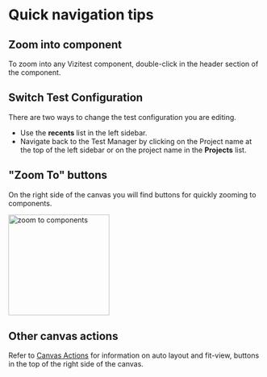 # Quick navigation tips

## Zoom into component
To zoom into any Vizitest component, double-click in the header section of the component.

## Switch Test Configuration
There are two ways to change the test configuration you are editing.

- Use the **recents** list in the left sidebar.
- Navigate back to the Test Manager by clicking on the Project name at the top of the left sidebar or on the project name in the **Projects** list.

## "Zoom To" buttons
On the right side of the canvas you will find buttons for quickly zooming to components.

<img src="zoom-to-buttons.png" width="200" alt="zoom to components"/>

## Other canvas actions
Refer to [Canvas Actions](Canvas-actions.md) for information on auto layout and fit-view, buttons in the top of the right side of the canvas.

